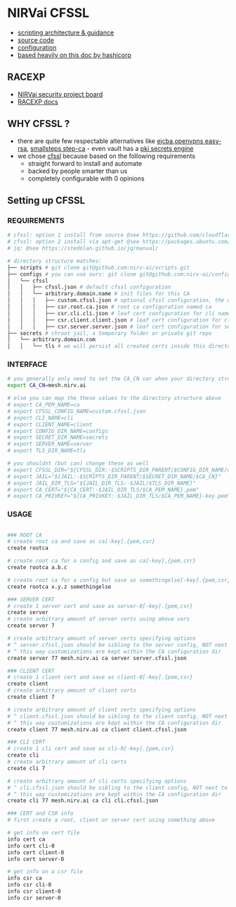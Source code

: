 # NIRVai CFSSL

- [scripting architecture & guidance](.scripts/README.md)
- [source code](https://github.com/nirv-ai/scripts/blob/develop/cloudflare/script.ssl.sh)
- [configuration](https://github.com/nirv-ai/configs/tree/develop/cfssl)
- [based heavily on this doc by hashicorp](https://developer.hashicorp.com/nomad/tutorials/transport-security/security-enable-tls)

## RACEXP

- [NIRVai security project board](https://github.com/orgs/nirv-ai/projects/6/views/1?filterQuery=repo%3A%22nirv-ai%2Fsecurity%22)
- [RACEXP docs](https://github.com/noahehall/theBookOfNoah/blob/master/0current/architectural%20thinking/0racexp.md)

## WHY CFSSL ?

- there are quite few respectable alternatives like [ejcba](https://www.ejbca.org/),[openvpns easy-rsa](https://github.com/OpenVPN/easy-rsa), [smallsteps step-ca](https://github.com/smallstep/certificates) - even vault has a [pki secrets engine](https://developer.hashicorp.com/vault/docs/secrets/pki)
- we chose [cfssl](https://blog.cloudflare.com/introducing-cfssl/) because based on the following requirements
  - straight forward to install and automate
  - backed by people smarter than us
  - completely configurable with 0 opinions

## Setting up CFSSL

### REQUIREMENTS

```sh
# cfssl: option 1 install from source @see https://github.com/cloudflare/cfssl
# cfssl: option 2 install via apt-get @see https://packages.ubuntu.com/search?keywords=golang-cfssl
# jq: @see https://stedolan.github.io/jq/manual/

# directory structure matches:
├── scripts # git clone git@github.com:nirv-ai/scripts.git
├── configs # you can use ours: git clone git@github.com:nirv-ai/configs.git
│   └── cfssl
│   │   ├── cfssl.json # default cfssl configuration
│   │   └── arbitrary.domain.name # init files for this CA
│   │   │   ├── custom.cfssl.json # optional cfssl configuration, the default is used...by default
│   │   │   ├── csr.root.ca.json # root ca configuration named ca
│   │   │   ├── csr.cli.cli.json # leaf cert configuration for cli named cli
│   │   │   ├── csr.client.client.json # leaf cert configuration for client named client
│   │   │   ├── csr.server.server.json # leaf cert configuration for server named server
├── secrets # chroot jail, a temporary folder or private git repo
│   └── arbitrary.domain.com
│   │   └── tls # we will persist all created certs inside this directory

```

### INTERFACE

```sh
# you generally only need to set the CA_CN var when your directory structure matches
export CA_CN=mesh.nirv.ai

# else you can map the these values to the directory structure above
# export CA_PEM_NAME=ca
# export CFSSL_CONFIG_NAME=custom.cfssl.json
# export CLI_NAME=cli
# export CLIENT_NAME=client
# export CONFIG_DIR_NAME=configs
# export SECRET_DIR_NAME=secrets
# export SERVER_NAME=server
# export TLS_DIR_NAME=tls

# you shouldnt (but can) change these as well
# export CFSSL_DIR="${CFSSL_DIR:-$SCRIPTS_DIR_PARENT/$CONFIG_DIR_NAME/cfssl}"
# export JAIL="${JAIL:-$SCRIPTS_DIR_PARENT/$SECRET_DIR_NAME/$CA_CN}"
# export JAIL_DIR_TLS="${JAIL_DIR_TLS:-$JAIL/$TLS_DIR_NAME}"
# export CA_CERT="${CA_CERT:-$JAIL_DIR_TLS/$CA_PEM_NAME}.pem"
# export CA_PRIVKEY="${CA_PRIVKEY:-$JAIL_DIR_TLS/$CA_PEM_NAME}-key.pem"
```

### USAGE

```sh

### ROOT CA
# create root ca and save as ca[-key].{pem,csr}
create rootca

# create root ca for a config and save as ca[-key].{pem,csr}
create rootca a.b.c

# create root ca for a config but save as somethingelse[-key].{pem,csr}
create rootca x.y.z somethingelse

### SERVER CERT
# create 1 server cert and save as server-0[-key].{pem,csr}
create server
# create arbitrary amount of server certs using above vars
create server 7

# create arbitrary amount of server certs specifying options
# ^ server.cfssl.json should be sibling to the server config, NOT next to the default cfssl.json
# ^ this way customizations are kept within the CA configuration dir
create server 77 mesh.nirv.ai ca server server.cfssl.json

### CLIENT CERT
# create 1 client cert and save as client-0[-key].{pem,csr}
create client
# create arbitrary amount of client certs
create client 7

# create arbitrary amount of client certs specifying options
# ^ client.cfssl.json should be sibling to the client config, NOT next to the default cfssl.json
# ^ this way customizations are kept within the CA configuration dir
create client 77 mesh.nirv.ai ca client client.cfssl.json

### CLI CERT
# create 1 cli cert and save as cli-0[-key].{pem,csr}
create cli
# create arbitrary amount of cli certs
create cli 7

# create arbitrary amount of cli certs specifying options
# ^ cli.cfssl.json should be sibling to the client config, NOT next to the default cfssl.json
# ^ this way customizations are kept within the CA configuration dir
create cli 77 mesh.nirv.ai ca cli cli.cfssl.json

### CERT and CSR info
# first create a root, client or server cert using something above

# get info on cert file
info cert ca
info cert cli-0
info cert client-0
info cert server-0

# get info on a csr file
info csr ca
info csr cli-0
info csr client-0
info csr server-0
```
